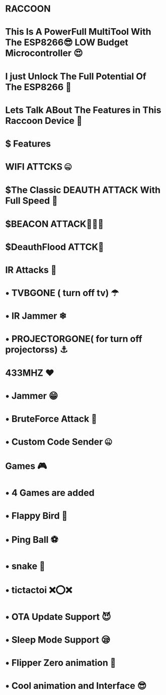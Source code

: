 # RACCOON

# This Is A PowerFull MultiTool With The ESP8266😎 LOW Budget Microcontroller 😍

# I just Unlock The Full Potential Of The ESP8266 🤑

# Lets Talk ABout The Features in This Raccoon Device 🤩

# $ Features 

# WIFI ATTCKS 🤐

# $The Classic DEAUTH ATTACK With Full Speed 🤤

# $BEACON ATTACK👩‍👩‍👦

# $DeauthFlood ATTCK🐳

# IR Attacks 🦑

# • TVBGONE ( turn off tv) ☂

# • IR Jammer ❄

# • PROJECTORGONE( for turn off projectorss) ⚓

# 433MHZ ❤

# • Jammer 😁

# • BruteForce Attack 🥰

# • Custom Code Sender 🤐

# Games 🎮

# • 4 Games are added 

# • Flappy Bird 🐤

# • Ping Ball ⚽

# • snake 🐍

# • tictactoi ❌⭕❌

# • OTA Update Support 😈

# • Sleep Mode Support 😪

# • Flipper Zero animation 🤑

# • Cool animation and Interface 😎




